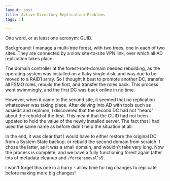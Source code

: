 ```yaml
--- 
layout: post
title: Active Directory Replication Problems
tags: []

---
```


One word, or at least one acronym: GUID.

Background: I manage a multi-tree forest, with two trees, one in each of two
sites. They are connected by a slow site-to-site VPN link, over which all AD
replication takes place.

The domain controller at the forest-root-domain needed rebuilding, as the
operating system was installed on a flaky single disk, and was due to be moved
to a RAID1 array. So I thought it best to promote another DC, transfer all FSMO
roles, rebuild the first, and transfer the roles back. This process went
swimmingly, and the first DC was back online in no time.

However, when it came to the second site, it seemed that no replication
whatsoever was taking place. After delving into AD with tools such as adsiedit
and replmon,  I discovered that the second DC had not "heard" about the rebuild
of the first. This meant that the GUID had not been updated to hold the value
of the newly installed server. The fact that I had used the same name as before
didn't help the situation at all.

In the end, it was clear that I would have to either restore the original DC
from a System State backup, or rebuild the second domain from scratch. I chose
the latter, as it was a small domain, and wouldn't take very long. Now the
process is complete, and we have a fully functioning forest again (after lots
of metadata cleanup and `/forceremoval`'s!).

I won't forget this one in a hurry - allow time for big changes to replicate
before making more big changes!
